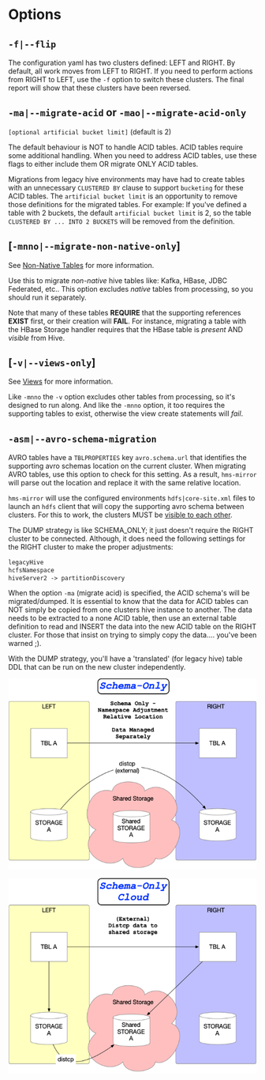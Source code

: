 # Options

## `-f|--flip`

The configuration yaml has two clusters defined: LEFT and RIGHT.  By default, all work moves from LEFT to RIGHT.  If you need to perform actions from RIGHT to LEFT, use the `-f` option to switch these clusters.  The final report will show that these clusters have been reversed.

## `-ma|--migrate-acid` or `-mao|--migrate-acid-only`  

`[optional artificial bucket limit]` (default is 2)

The default behaviour is NOT to handle ACID tables.  ACID tables require some additional handling.  When you need to address ACID tables, use these flags to either include them OR migrate ONLY ACID tables.

Migrations from legacy hive environments may have had to create tables with an unnecessary `CLUSTERED BY` clause to support `bucketing` for these ACID tables.  The `artificial bucket limit` is an opportunity to remove those definitions for the migrated tables.  For example: If you've defined a table with 2 buckets, the default `artificial bucket limit` is 2, so the table `CLUSTERED BY ... INTO 2 BUCKETS` will be removed from the definition.

## [`-mnno|--migrate-non-native-only`]

See [Non-Native Tables](hms-mirror-features.md#non-native-hive-tables-hbase-kafka-jdbc-druid-etc) for more information.

Use this to migrate *non-native* hive tables like: Kafka, HBase, JDBC Federated, etc..  This option excludes *native* tables from processing, so you should run it separately.

Note that many of these tables **REQUIRE** that the supporting references **EXIST** first, or their creation will **FAIL**.  For instance, migrating a table with the HBase Storage handler requires that the HBase table is *present* AND *visible* from Hive.

## [`-v|--views-only`]

See [Views](hms-mirror-features.md#views) for more information.

Like `-mnno` the `-v` option excludes other tables from processing, so it's designed to run along.  And like the `-mnno` option, it too requires the supporting tables to exist, otherwise the view create statements will *fail*.

## `-asm|--avro-schema-migration`

AVRO tables have a `TBLPROPERTIES` key `avro.schema.url` that identifies the supporting avro schemas location on the current cluster.  When migrating AVRO tables, use this option to check for this setting.  As a result, `hms-mirror` will parse out the location and replace it with the same relative location.

`hms-mirror` will use the configured environments `hdfs|core-site.xml` files to launch an `hdfs` client that will copy the supporting avro schema between clusters. For this to work, the clusters MUST be [visible to each other](Linking-Cluster-Storage-Layers.md).

The DUMP strategy is like SCHEMA_ONLY; it just doesn't require the RIGHT cluster to be connected.  Although, it does need the following settings for the RIGHT cluster to make the proper adjustments:
```
legacyHive
hcfsNamespace
hiveServer2 -> partitionDiscovery 
```

When the option `-ma` (migrate acid) is specified, the ACID schema's will be migrated/dumped.  It is essential to know that the data for ACID tables can NOT simply be copied from one clusters hive instance to another.  The data needs to be extracted to a none ACID table, then use an external table definition to read and INSERT the data into the new ACID table on the RIGHT cluster.  For those that insist on trying to simply copy the data.... you've been warned ;).

With the DUMP strategy, you'll have a 'translated' (for legacy hive) table DDL that can be run on the new cluster independently.

![schema_only](images/schema_only.png)

![schema_only_cloud](images/schema_only_cloud.png)
